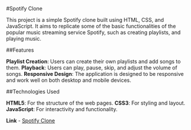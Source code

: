 
#Spotify Clone

This project is a simple Spotify clone built using HTML, CSS, and JavaScript. It aims to replicate some of the basic functionalities of the popular music streaming service Spotify, such as creating playlists, and playing music.

##Features

**Playlist Creation**: Users can create their own playlists and add songs to them.
**Playback**: Users can play, pause, skip, and adjust the volume of songs.
**Responsive Design**: The application is designed to be responsive and work well on both desktop and mobile devices.

##Technologies Used

**HTML5**: For the structure of the web pages.
**CSS3**: For styling and layout.
**JavaScript**: For interactivity and functionality.


**Link** - [Spotify Clone](https://spotifyrep.freewebhostmost.com/)
